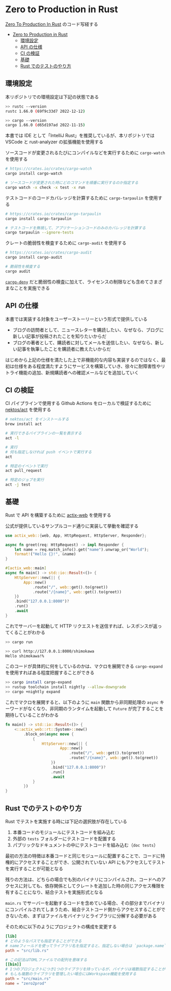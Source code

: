 # Zero to Production in Rust

[Zero To Production In Rust](https://www.zero2prod.com/index.html?country=Japan&discount_code=VAT20) のコード写経する

- [Zero to Production in Rust](#zero-to-production-in-rust)
  - [環境設定](#環境設定)
  - [API の仕様](#api-の仕様)
  - [CI の検証](#ci-の検証)
  - [基礎](#基礎)
  - [Rust でのテストのやり方](#rust-でのテストのやり方)

## 環境設定

本リポジトリでの環境設定は下記の状態である

```bash
>> rustc --version
rustc 1.66.0 (69f9c33d7 2022-12-12)

>> cargo --version
cargo 1.66.0 (d65d197ad 2022-11-15)
```

本書では IDE として「IntelliJ Rust」を推奨しているが、本リポジトリでは VSCode と rust-analyzer の拡張機能を使用する

ソースコードが変更されるたびにコンパイルなどを実行するために `cargo-watch` を使用する

```bash
# https://crates.io/crates/cargo-watch
cargo install cargo-watch

# ソースコードが変更された時にどのコマンドを順番に実行するのか指定する
cargo watch -x check -x test -x run
```

テストコードのコードカバレッジを計算するために `cargo-tarpaulin` を使用する

```bash
# https://crates.io/crates/cargo-tarpaulin
cargo install cargo-tarpaulin

# テストコードを無視して、アプリケーションコードのみのカバレッジを計算する
cargo tarpaulin --ignore-tests
```

クレートの脆弱性を検査するために `cargo-audit` を使用する

```bash
# https://crates.io/crates/cargo-audit
cargo install cargo-audit

# 脆弱性を検査する
cargo audit
```

[`cargo-deny`](https://github.com/EmbarkStudios/cargo-deny) だと脆弱性の検査に加えて、ライセンスの制限なども含めてさまざまなことを実施できる

## API の仕様

本書では実装する対象をユーザーストーリーという形式で提供している

- ブログの訪問者として、ニュースレターを購読したい、なぜなら、ブログに新しい記事が投稿されたことを知りたいからだ
- ブログの著者として、購読者に対してメールを送信したい、なぜなら、新しい記事を執筆したことを購読者に教えたいからだ

はじめから上記の仕様を満たした上で非機能的な内容も実装するのではなく、最初は仕様をある程度満たすようにサービスを構築していき、徐々に耐障害性やリトライ機能の追加、新規購読者への確認メールなどを追加していく

## CI の検証

CI パイプラインで使用する Github Actions をローカルで検証するために [nektos/act](https://github.com/nektos/act) を使用する

```bash
# nektos/act をインストールする
brew install act

# 実行できるパイプラインの一覧を表示する
act -l

# 実行
# 何も指定しなければ push イベントで実行する
act

# 特定のイベントで実行
act pull_request

# 特定のジョブを実行
act -j test
```

## 基礎

Rust で API を構築するために [actix-web](https://actix.rs/) を使用する

公式が提供しているサンプルコード通りに実装して挙動を確認する

```rs
use actix_web::{web, App, HttpRequest, HttpServer, Responder};

async fn greet(req: HttpRequest) -> impl Responder {
    let name = req.match_info().get("name").unwrap_or("World");
    format!("Hello {}!", &name)
}

#[actix_web::main]
async fn main() -> std::io::Result<()> {
    HttpServer::new(|| {
        App::new()
            .route("/", web::get().to(greet))
            .route("/{name}", web::get().to(greet))
    })
    .bind("127.0.0.1:8000")?
    .run()
    .await
}
```

これでサーバーを起動して HTTP リクエストを送信すれば、レスポンスが返ってくることがわかる

```bash
>> cargo run

>> curl http://127.0.0.1:8000/shimokawa
Hello shimokawa!%
```

このコードが具体的に何をしているのかは、マクロを展開できる `cargo-expand` を使用すればある程度把握することができる

```bash
>> cargo install cargo-expand
>> rustup toolchain install nightly --allow-downgrade
>> cargo +nightly expand
```

これでマクロを展開すると、以下のように `main` 関数から非同期処理の `async` キーワードがなくなり、非同期のランタイムを起動して `Future` が完了することを期待していることがわかる

```rs
fn main() -> std::io::Result<()> {
    <::actix_web::rt::System>::new()
        .block_on(async move {
            {
                HttpServer::new(|| {
                        App::new()
                            .route("/", web::get().to(greet))
                            .route("/{name}", web::get().to(greet))
                    })
                    .bind("127.0.0.1:8000")?
                    .run()
                    .await
            }
        })
}
```

## Rust でのテストのやり方

Rust でテストを実施する時には下記の選択肢が存在している

1. 本番コードのモジュールにテストコードを組み込む
2. 外部の `tests` フォルダーにテストコードを配置する
3. パブリックなドキュメントの中にテストコードを組み込む（`doc tests`）

最初の方法の特徴は本番コードと同じモジュールに配置することで、コードに特権的にアクセスすることができ、公開されていない API にもアクセスしてテストを実行することが可能となる

残りの方法は、どちらの場合でも別のバイナリにコンパイルされ、コードへのアクセスに対しても、依存関係としてクレートを追加した時の同じアクセス権限を有することになり、結合テストを実施形式となる

`main.rs` でサーバーを起動するコードを含めている場合、その部分までバイナリにコンパイルされてしまうため、結合テストコード側からアクセスすることができないため、まずはファイルをバイナリとライブラリに分解する必要がある

そのために以下のようにプロジェクトの構成を変更する

```toml
[lib]
# どのようなパスでも指定することができる
# nameフィールドを使ってライブラリ名を指定すると、指定しない場合は `package.name` を使用する
path = "src/lib.rs"

# この記法はTOMLファイルでの配列を意味する
[[bin]]
# 1つのプロジェクトにつき1つのライブラリを持っているが、バイナリは複数指定することができる
# もしも複数のライブラリを管理したい場合にはWorkspace機能を使用する
path = "src/main.rs"
name = "zero2prod"
```
